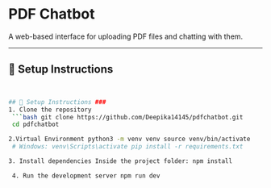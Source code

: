 # PDF Chatbot

A web-based interface for uploading PDF files and chatting with them.

---



## 🔧 Setup Instructions

```bash


## 🔧 Setup Instructions ###
1. Clone the repository
 ```bash git clone https://github.com/Deepika14145/pdfchatbot.git
 cd pdfchatbot

2.Virtual Environment python3 -m venv venv source venv/bin/activate
 # Windows: venv\Scripts\activate pip install -r requirements.txt

3. Install dependencies Inside the project folder: npm install

 4. Run the development server npm run dev

